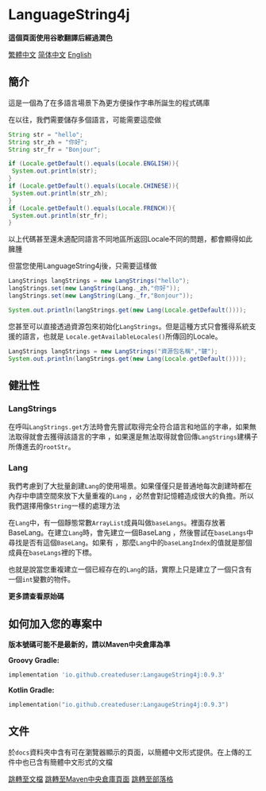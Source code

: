 # LanguageString4j
**這個頁面使用谷歌翻譯后經過潤色**

[繁體中文](README_zh.md) [简体中文](README_zh_cn.md) [English](README.md)
## 簡介
<p>這是一個為了在多語言場景下為更方便操作字串所誕生的程式碼庫</p>
在以往，我們需要儲存多個語言，可能需要這麼做

```java
String str = "hello";
String str_zh = "你好";
String str_fr = "Bonjour";

if (Locale.getDefault().equals(Locale.ENGLISH)){
 System.out.println(str);
}
if (Locale.getDefault().equals(Locale.CHINESE)){
 System.out.println(str_zh);
}
if (Locale.getDefault().equals(Locale.FRENCH)){
 System.out.println(str_fr);
}
```
以上代碼甚至還未適配同語言不同地區所返回Locale不同的問題，都會顯得如此臃腫

但當您使用LanguageString4j後，只需要這樣做
```java
LangStrings langStrings = new LangStrings("hello");
langStrings.set(new LangString(Lang._zh,"你好"));
langStrings.set(new LangString(Lang._fr,"Bonjour"));

System.out.println(langStrings.get(new Lang(Locale.getDefault())));
```
您甚至可以直接透過資源包來初始化`LangStrings`。但是這種方式只會獲得系統支援的語言，也就是
`Locale.getAvailableLocales()`所傳回的Locale。
```java
LangStrings langStrings = new LangStrings("資源包名稱","鍵");
System.out.println(langStrings.get(new Lang(Locale.getDefault())));
```
## 健壯性
### LangStrings
在呼叫`LangStrings.get`方法時會先嘗試取得完全符合語言和地區的字串，如果無法取得就會去獲得該語言的字串
，如果還是無法取得就會回傳`LangStrings`建構子所傳進去的`rootStr`。

### Lang

我們考慮到了大批量創建`Lang`的使用場景。如果僅僅只是普通地每次創建時都在內存中申請空間來放下大量重複的`Lang`
，必然會對記憶體造成很大的負擔。所以我們選擇用像`String`一樣的處理方法

在`Lang`中，有一個靜態常數`ArrayList`成員叫做`baseLangs`。裡面存放著BaseLang。在建立`Lang`時，會先建立一個BaseLang
，然後嘗試在`baseLangs`中尋找是否有這個`BaseLang`。如果有
，那麼`Lang`中的`baseLangIndex`的值就是那個成員在`baseLangs`裡的下標。

也就是說當您重複建立一個已經存在的`Lang`的話，實際上只是建立了一個只含有一個`int`變數的物件。

**更多請查看原始碼**

## 如何加入您的專案中
**版本號碼可能不是最新的，請以Maven中央倉庫為準**

**Groovy Gradle:**
```groovy
implementation 'io.github.createduser:LangaugeString4j:0.9.3'
```

**Kotlin Gradle:**
```kotlin
implementation("io.github.createduser:LangaugeString4j:0.9.3")
```
## 文件
於`docs`資料夾中含有可在瀏覽器顯示的頁面，以簡體中文形式提供。在上傳的工件中也已含有簡體中文形式的文檔

[跳轉至文檔](docs/index.html)
[跳轉至Maven中央倉庫頁面](https://central.sonatype.com/artifact/io.github.createduser/LangaugeString4j/overview)
[跳轉至部落格](https://userrrrr.cn/)